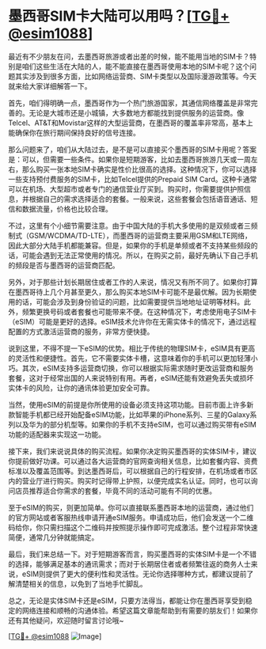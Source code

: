 # 墨西哥SIM卡大陆可以用吗？[[TG💪+ @esim1088](https://t.me/s/esim1088)]

最近有不少朋友在问，去墨西哥旅游或者出差的时候，能不能用当地的SIM卡？特别是咱们这些生活在大陆的人，能不能直接在墨西哥使用本地的SIM卡呢？这个问题其实涉及到很多方面，比如网络运营商、SIM卡类型以及国际漫游政策等。今天就来给大家详细解答一下。

首先，咱们得明确一点，墨西哥作为一个热门旅游国家，其通信网络覆盖是非常完善的。无论是大城市还是小城镇，大多数地方都能找到提供服务的运营商。像Telcel、AT&T和Movistar这样的大型运营商，在墨西哥的覆盖率非常高，基本上能确保你在旅行期间保持良好的信号连接。

那么问题来了，咱们从大陆过去，是不是可以直接买个墨西哥的SIM卡用呢？答案是：可以，但需要一些条件。如果你是短期游客，比如去墨西哥旅游几天或一周左右，那么购买一张本地SIM卡确实是性价比很高的选择。这种情况下，你可以选择一些支持预付费服务的SIM卡，比如Telcel提供的Prepaid SIM Card。这种卡通常可以在机场、大型超市或者专门的通信营业厅买到。购买时，你需要提供护照信息，并根据自己的需求选择适合的套餐。一般来说，这些套餐会包括语音通话、短信和数据流量，价格也比较合理。

不过，这里有个小细节需要注意。由于中国大陆的手机大多使用的是双频或者三频制式（GSM/WCDMA/TD-LTE），而墨西哥的运营商主要采用GSM和LTE网络，因此大部分大陆手机都能兼容。但是，如果你的手机是单频或者不支持某些频段的话，可能会遇到无法正常使用的情况。所以，在购买之前，最好先确认下自己手机的频段是否与墨西哥的运营商匹配。

另外，对于那些计划长期居住或者工作的人来说，情况又有所不同了。如果你打算在墨西哥待上几个月甚至更久，那么购买本地SIM卡可能不是最优解。因为长期使用的话，可能会涉及到身份验证的问题，比如需要提供当地地址证明等材料。此外，频繁更换号码或者套餐也可能带来不便。在这种情况下，考虑使用电子SIM卡（eSIM）可能是更好的选择。eSIM技术允许你在无需实体卡的情况下，通过远程配置的方式激活运营商的服务，非常方便快捷。

说到这里，不得不提一下eSIM的优势。相比于传统的物理SIM卡，eSIM具有更高的灵活性和便捷性。首先，它不需要实体卡槽，这意味着你的手机可以更加轻薄小巧。其次，eSIM支持多运营商切换，你可以根据实际需求随时更改运营商和服务套餐，这对于经常出国的人来说特别有用。再者，eSIM还能有效避免丢失或损坏实体卡的风险，让你的通讯体验更加安全可靠。

当然，使用eSIM的前提是你所使用的设备必须支持这项功能。目前市面上许多新款智能手机都已经开始配备eSIM功能，比如苹果的iPhone系列、三星的Galaxy系列以及华为的部分机型等。如果你的手机不支持eSIM，也可以通过购买带有eSIM功能的适配器来实现这一功能。

接下来，我们来说说具体的购买流程。如果你决定购买墨西哥的实体SIM卡，建议你提前做好功课。可以通过各大运营商的官网查询相关信息，比如套餐内容、资费标准以及覆盖范围等。到达墨西哥后，可以根据自己的行程安排，在机场或者市区内的营业厅进行购买。购买时记得带上护照，以便完成实名认证。同时，也可以询问店员推荐适合你需求的套餐，毕竟不同的活动可能有不同的优惠。

至于eSIM的购买，则更加简单。你可以直接联系墨西哥本地的运营商，通过他们的官方网站或者客服热线申请开通eSIM服务。申请成功后，他们会发送一个二维码给你，你只需扫描这个二维码并按照提示操作即可完成激活。整个过程非常快速简便，通常几分钟就能搞定。

最后，我们来总结一下。对于短期游客而言，购买墨西哥的实体SIM卡是一个不错的选择，能够满足基本的通讯需求；而对于长期居住者或者频繁往返的商务人士来说，eSIM则提供了更大的便利性和灵活性。无论你选择哪种方式，都建议提前了解清楚相关的信息，以免到了当地手忙脚乱。

总之，无论是实体SIM卡还是eSIM，只要方法得当，都能让你在墨西哥享受到稳定的网络连接和顺畅的沟通体验。希望这篇文章能帮助到有需要的朋友们！如果你还有其他疑问，欢迎随时留言讨论哦~

[[TG💪+ @esim1088](https://t.me/s/esim1088) ![Image](https://i.postimg.cc/4NQfJmqS/Snipaste-2025-05-13-00-14-12.png)]